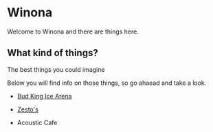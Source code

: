 # Winona
Welcome to Winona and there are things here.
## What kind of things?
The best things you could imagine


Below you will find info on those things, so go ahaead and take a look.

  * [Bud King Ice Arena](https://github.com/jthusm17/Winona/blob/master/BudKingIceArena.md)
  
  
  * [Zesto's](https://github.com/jthusm17/Winona/blob/master/Zesto.md)
  
  
  * Acoustic Cafe
  
